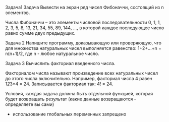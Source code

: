 Задача1 Задача
Вывести на экран ряд чисел Фибоначчи, состоящий из n элементов.

Числа Фибоначчи – это элементы числовой последовательности
0, 1, 1, 2, 3, 5, 8, 13, 21, 34, 55, 89, 144, …, в которой каждое последующее число равно сумме двух предыдущих.

Задача 2 Напишите программу, доказывающую или проверяющую, что для множества натуральных чисел выполняется равенство:
1+2+...+n = n(n+1)/2, где n - любое натуральное число.

Задача 3 Вычислить факториал введенного числа.

Факториалом числа называют произведение всех натуральных чисел до этого числа включительно. Например, факториал числа 4 равен 1*2*3*4 = 24. Записывается факториал так: 4! = 24.

Условия, каждая задача должна быть отдельной функцией, которая будет возвращать результат (какие данные возвращаются - определяете вы сами)

+ использование глобальных переменных запрещено